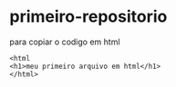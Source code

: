 # primeiro-repositorio

para copiar o codigo em html
```
<html
<h1>meu primeiro arquivo em html</h1>
</html>
```
